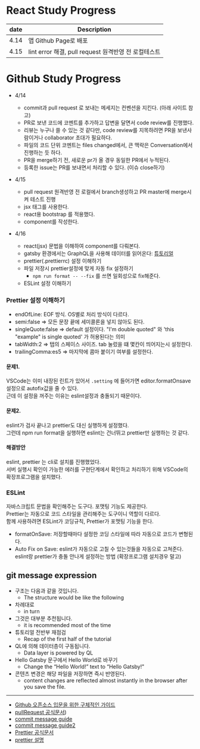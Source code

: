 # React Study Progress

| date | Description                                          |
| ---- | ---------------------------------------------------- |
| 4.14 | 앱 Github Page로 배포                                |
| 4.15 | lint error 해결, pull request 원격반영 전 로컬테스트 |

# Github Study Progress

- 4/14
  - commit과 pull request 로 보내는 메세지는 컨벤션을 지킨다. (아래 사이트 참고)
  - PR로 보낸 코드에 코멘트를 추가하고 답변을 달면서 code review를 진행했다.
  - 리뷰는 누구나 쓸 수 있는 것 같다만, code review를 지목하려면 PR을 보낸사람이거나 collaborator 초대가 필요하다.
  - 파일의 코드 단위 코멘트는 files changed에서, 큰 맥락은 Conversation에서 진행하는 듯 하다.
  - PR을 merge하기 전, 새로운 pr가 올 경우 동일한 PR에서 누적된다.
  - 등록한 issue는 PR를 보내면서 처리할 수 있다. (이슈 close하기)
- 4/15

  - pull request 원격반영 전 로컬에서 branch생성하고 PR master에 merge시켜 테스트 진행
  - jsx 태그를 사용한다.
  - react용 bootstrap 를 적용했다.
  - component를 작성한다.

- 4/16
  - react(jsx) 문법을 이해하여 component를 다뤄본다.
  - gatsby 환경에서는 GraphQL을 사용해 데이터를 읽어온다: [튜토리얼](https://www.gatsbyjs.org/tutorial/part-four/)
  - prettier(.prettierrc) 설정 이해하기
  - 파일 저장시 prettier설정에 맞게 자동 fix 설정하기
    - `npm run format -- --fix` 를 쓰면 일회성으로 fix해준다.
  - ESLint 설정 이해하기

### Prettier 설정 이해하기

- endOfLine: EOF 방식. OS별로 처리 방식이 다르다.
- semi:false => 모든 문장 끝에 세미콜론을 넣지 않아도 된다.
- singleQuote:false => default 설정이다. "I'm double quoted" 와 'this "example" is single quoted' 가 허용된다는 의미
- tabWidth:2 => 탭의 스페이스 사이즈. tab 눌렀을 떄 몇칸이 띄어지는시 설정한다.
- trailingComma:es5 => 마지막에 콤마 붙이기 여부를 설정한다.

#### 문제1.

VSCode는 이미 내장된 린트가 있어서 `.setting` 에 들어가면 editor.formatOnsave 설정으로 autofix값을 줄 수 있다. <br>
근데 이 설정을 꺼주는 이유는 eslint설정과 충돌되기 때문이다.

#### 문제2.

eslint가 검사 끝나고 prettier도 대신 실행하게 설정했다. <br>
그런데 npm run format을 실행하면 eslint는 건너뛰고 prettier만 실행하는 것 같다.

#### 해결방안

eslint, prettier 는 cli로 설치를 진행했었다. <br>
서버 실행시 확인이 가능한 에러를 구현단계에서 확인하고 처리하기 위해 VSCode의 확장프로그램을 설치했다.

### ESLint

자바스크립트 문법을 확인해주는 도구다. 포맷팅 기능도 제공한다. <br>
Prettier는 자동으로 코드 스타일을 관리해주는 도구이니 역할이 다르다. <br>
함께 사용하려면 ESLint가 코딩규칙, Prettier가 포맷팅 기능을 한다.

- formatOnSave: 저장할때마다 설정한 코딩 스타일에 따라 자동으로 코드가 변형된다.
- Auto Fix on Save: eslint가 자동으로 고칠 수 있는것들을 자동으로 고쳐준다.
  eslint랑 prettier가 충돌 안나게 설정하는 방법 (확장프로그램 설치경우 말고)

## git message expression

- 구조는 다음과 같을 것입니다.
  - The structure would be like the following
- 차례대로
  - in turn
- 그것은 대부분 추천됩니다.
  - it is recommended most of the time
- 튜토리얼 전반부 재점검
  - Recap of the first half of the tutorial
- QL에 의해 데이터층이 구동됩니다.
  - Data layer is powered by QL
- Hello Gatsby 문구에서 Hello World로 바꾸기
  - Change the “Hello World!” text to “Hello Gatsby!"
- 콘텐츠 변경은 해당 파일을 저장하면 즉시 반영된다.
  - content changes are reflected almost instantly in the browser after you save the file.

---

- [Github 오픈소스 입문을 위한 구체적인 가이드](https://velog.io/@ppp3195/%EC%98%A4%ED%94%88%EC%86%8C%EC%8A%A4-%EC%9E%85%EB%AC%B8%EC%9D%84-%EC%9C%84%ED%95%9C-%EC%95%84%EC%A3%BC-%EA%B5%AC%EC%B2%B4%EC%A0%81%EC%9D%B8-%EA%B0%80%EC%9D%B4%EB%93%9C)
- [pullRequest 공식문서](https://help.github.com/en/github/collaborating-with-issues-and-pull-requests/commenting-on-a-pull-request))
- [commit message guide](https://www.conventionalcommits.org/en/v1.0.0-beta.4/)
- [commit message guide2](https://github.com/zeke/semantic-pull-requests)
- [Prettier 공식문서](https://prettier.io/docs/en/options.html)
- [prettier 설명](https://velog.io/@kyusung/eslint-config-4)
